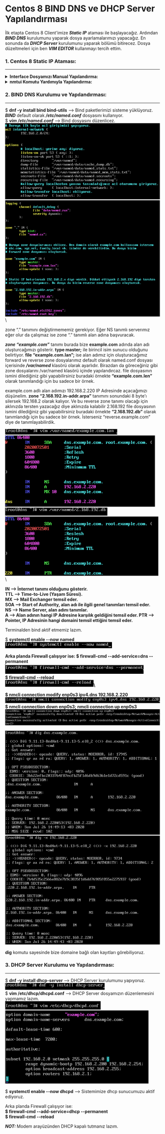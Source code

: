 # Centos 8 BIND DNS ve DHCP Server Yapılandırması

İlk etapta Centos 8 Client'imize ***Static IP*** ataması ile başlayacağız. Ardından ***BIND DNS*** kurulumunu yaparak dosya ayarlamalarımızı yapacağız. En sonunda da ***DHCP Server*** kurulumunu yaparak bölümü bitirecez. Dosya düzeltmeleri için ben ***VIM EDITOR*** kullanmayı tercih ettim.


### 1. Centos 8 Static IP Ataması:
---

<details>
  
  <b><summary> Interface Dosyamızı Manual Yapılandırma: </summary></b>
  
  $ <b>ip a</b> komutunu kullanarak <b><i>Network Interface'lerimizi</i></b> görüntülüyoruz.\
  ![](https://github.com/tetooooo/binddns-dhcpserver/blob/master/images/ipacommand.png) \
  Ben Interface olarak <b><i>enp0s3</i></b> kullanıyorum. Şimdi <b><i>/etc/sysconfig/network-script/ifcfg-enp0s3</b></i> komutu ile Interface ayarlarımı düzenlicem.\
  ![](https://github.com/tetooooo/binddns-dhcpserver/blob/master/images/interfaceayarlari.png)\
  İlk kurulumda <b><i>BOOTPROTO</b></i> default olarak dhcp geliyor. Biz onu none ile değiştiriyoruz. Ayrıca <b><i>IPADDR, PREFIX, GATEWAY, DNS1</b></i> değişkenlerimizi manual olarak eklememiz lazım.\
  $ <b>nmcli connection down enp0s3; nmcli connection up enp0s3</b> --> Bu komut yardımı ile interface yeniden başlat yapıyoruz.\
  $ <b>ip a</b> komutu ile tekrardan istediğimiz IP Adresine ayarladı mı diye kontrol ediyoruz.
  
</details>

<details>
  
  <b><summary> nmtui Komutu Yardımıyla Yapılandırma: </summary></b>
  $ <b>nmtui</b>\
  ![](https://github.com/tetooooo/binddns-dhcpserver/blob/master/images/nmtui1.png)\
  <b><i>Edit a connection</b></i> giriş yapalım.\
  ![](https://github.com/tetooooo/binddns-dhcpserver/blob/master/images/nmtui2.png)\
  Gelen pencerede <b><i>Edit</b></i> seçeneğini seçelim.\
  ![](https://github.com/tetooooo/binddns-dhcpserver/blob/master/images/nmtui3.png)\
  Ardından OK ile burdan çıkış yapalım.\
  $ <b><i>sudo nmcli connection down enp1s0 && sudo nmcli connection up enp1s0</b></i> --> Komutu ile modem interface yeniden başlat yapıyoruz.\
  $ <b>ip a</b> komutu ile değişiklikler kaydedilmiş mi diye kontrol ediyoruz.
  
</details>

### 2. BIND DNS Kurulumu ve Yapılandırması:
---
$ <b>dnf -y install bind bind-utils</b> --> Bind paketlerimizi sisteme yüklüyoruz.\
<b><i>BIND</b></i> default olarak <b><i>/etc/named.conf</b></i> dosyasını kullanıyor.\
$ <b><i>vim /etc/named.conf</b></i> --> Bind dosyasını düzenlicez.\
![](https://github.com/tetooooo/binddns-dhcpserver/blob/master/images/namedconf1.png)\
![](https://github.com/tetooooo/binddns-dhcpserver/blob/master/images/nameconf2.png)\

zone “.” tanımını değiştirmememiz gerekiyor. Eğer NS tanımlı serverımız eğer olur da çalışmaz ise zone “.” tanımlı alan adına başvuracak.

<b><i>zone “example.com”</b></i> tanımı burada bize <b>example.com</b> adında alan adı oluşturcağımızı gösterir. <b>type master;</b> ile birincil isim sunucu olduğunu belirtiyor. <b>file “example.com.lan”;</b> ise alan adımız için oluşturacağımız forward ve reverse zone dosyalarımız default olarak named.conf dosyası içerisinde <b><i>/var/named</b></i> klasörü olarak ayarlıdır. Birazdan da göreceğiniz gibi zone dosyalarını /var/named klasörü içinde yapılandırcaz. file dosyasının ismini dilediğiniz gibi yapabilirsiniz buradaki örnekte <b>“example.com.len”</b> olarak tanımlandığı için bu sadece bir örnek.

example.com adlı alan adımızı 192.168.2.220 IP Adresinde açacağımızı düşünelim. <b>zone “2.168.192.in-addr.arpa”</b> tanımını sonundaki 8 byte'ı silersek 192.168.2 olarak kalıyor. Ve bu reverse zone tanımı olacağı için aklınızda tersten yazacağız diye aklınızda kalabilir 2.168.192 file dosyasının ismini dilediğiniz gibi yapabilirsiniz buradaki örnekte <b>“2.168.192.db”</b> olarak tanımlandığı için bu sadece bir örnek. İsterseniz “reverse.example.com” diye de tanımlayabilirdik.

![](https://github.com/tetooooo/binddns-dhcpserver/blob/master/images/forwardzone1.png)\
![](https://github.com/tetooooo/binddns-dhcpserver/blob/master/images/forwardzone2.png)\
![](https://github.com/tetooooo/binddns-dhcpserver/blob/master/images/reversezone1.png)\
![](https://github.com/tetooooo/binddns-dhcpserver/blob/master/images/reversezone2.png)\

<b>IN --> İnternet tanımı olduğunu gösterir.\
TTL --> Time-to-Live (Yaşam Süresi).\
MX --> Mail Exchanger temsil eder.\
SOA --> Start of Authority, alan adı ile ilgili genel tanımları temsil eder.\
NS --> Name Server, alan adını tanımlar.\
A --> Alan adının hangi IP Adresine karşılık geldiğini temsil eder.
PTR --> Pointer, IP Adresinin hangi domaini temsil ettiğini temsil eder.</b>

Terminalden bind aktif etmemiz lazım.

$ <b>systemctl enable --now named\
![](https://github.com/tetooooo/binddns-dhcpserver/blob/master/images/enablebind1.png)

Arka planda Firewall çalışıyor ise:
$ firewall-cmd --add-service=dns --permanent\
![](https://github.com/tetooooo/binddns-dhcpserver/blob/master/images/enablebind2.png)\
$ firewall-cmd --reload\
![](https://github.com/tetooooo/binddns-dhcpserver/blob/master/images/enablebind3.png)\

$ nmcli connection modify enp0s3 ipv4.dns 192.168.2.220\
![](https://github.com/tetooooo/binddns-dhcpserver/blob/master/images/enablebind4.png)\
$ nmcli connection down enp0s3; nmcli connection up enp0s3</b>\
![](https://github.com/tetooooo/binddns-dhcpserver/blob/master/images/interfacereset.png)

![](https://github.com/tetooooo/binddns-dhcpserver/blob/master/images/dig1.png)\
![](https://github.com/tetooooo/binddns-dhcpserver/blob/master/images/dig2.png)

<b>dig</b> komutu sayesinde bize domaine bağlı olan kayıtları görebiliyoruz.

### 3. DHCP Server Kurulumu ve Yapılandırması:
---
$ <b>dnf -y install dhcp-server </b> --> DHCP Server kurulumunu yapıyoruz.\
![](https://github.com/tetooooo/binddns-dhcpserver/blob/master/images/dhcpserverkurulumu.png)\
$ <b>vim /etc/dhcp/dhcpd.conf</b> --> DHCP Server dosyamızın düzenlemesini yapmamız lazım.\
![](https://github.com/tetooooo/binddns-dhcpserver/blob/master/images/dhcp2.png)\
![](https://github.com/tetooooo/binddns-dhcpserver/blob/master/images/dhcp3.png)

$ <b>systemctl enable --now dhcpd</b> --> Sistemimize dhcp sunucumuzu aktif ediyoruz.

Arka planda Firewall çalışıyor ise:\
<b>$ firewall-cmd --add-service=dhcp --permanent</br> 
$ firewall-cmd --reload</b>

<b><i>NOT: </b></i>Modem arayüzünden DHCP kapalı tutmanız lazım.
